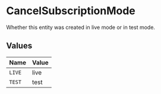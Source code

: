 # CancelSubscriptionMode

Whether this entity was created in live mode or in test mode.


## Values

| Name   | Value  |
| ------ | ------ |
| `LIVE` | live   |
| `TEST` | test   |